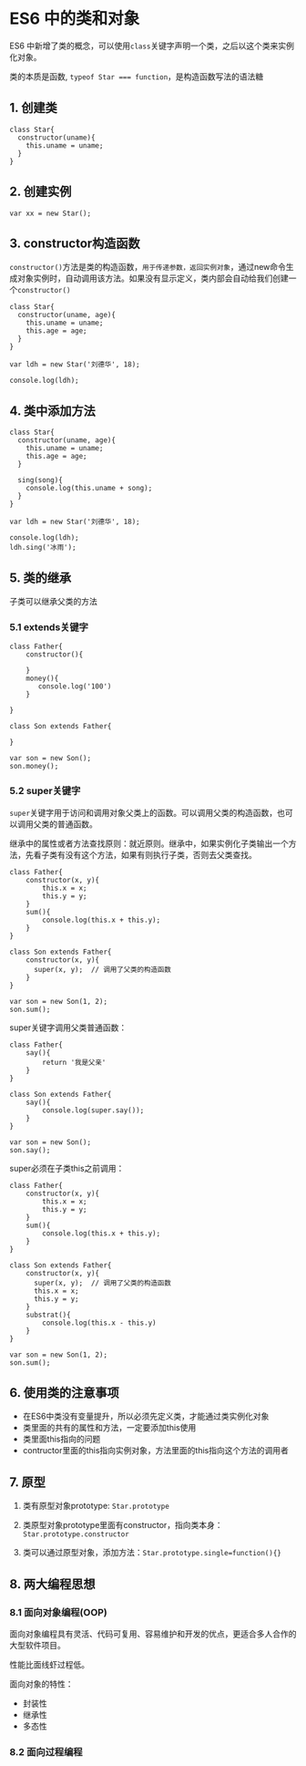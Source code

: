 # ES6 中的类和对象

ES6 中新增了类的概念，可以使用`class`关键字声明一个类，之后以这个类来实例化对象。

类的本质是函数, `typeof Star === function`，是构造函数写法的语法糖

## 1. 创建类

```
class Star{
  constructor(uname){
    this.uname = uname;
  }
}
```

## 2. 创建实例

```
var xx = new Star();
```

## 3. constructor构造函数

`constructor()`方法是类的构造函数，`用于传递参数，返回实例对象`，通过new命令生成对象实例时，自动调用该方法。如果没有显示定义，类内部会自动给我们创建一个`constructor()`

```
class Star{
  constructor(uname, age){
    this.uname = uname;
    this.age = age;
  }
}

var ldh = new Star('刘德华', 18);

console.log(ldh);
```

## 4. 类中添加方法

```
class Star{
  constructor(uname, age){
    this.uname = uname;
    this.age = age;
  }

  sing(song){
    console.log(this.uname + song);
  }
}

var ldh = new Star('刘德华', 18);

console.log(ldh);
ldh.sing('冰雨');
```

## 5. 类的继承

子类可以继承父类的方法

### 5.1 extends关键字

```
class Father{
    constructor(){

    }
    money(){
       console.log('100')
    }

}

class Son extends Father{

}

var son = new Son();
son.money();
```

### 5.2 super关键字

`super`关键字用于访问和调用对象父类上的函数。可以调用父类的构造函数，也可以调用父类的普通函数。

继承中的属性或者方法查找原则：就近原则。继承中，如果实例化子类输出一个方法，先看子类有没有这个方法，如果有则执行子类，否则去父类查找。

```
class Father{
    constructor(x, y){
        this.x = x;
        this.y = y;
    }
    sum(){
        console.log(this.x + this.y);
    }
}

class Son extends Father{
    constructor(x, y){
      super(x, y);  // 调用了父类的构造函数
    }
}

var son = new Son(1, 2);
son.sum();
```

super关键字调用父类普通函数：

```
class Father{
    say(){
        return '我是父亲'
    }
}

class Son extends Father{
    say(){
        console.log(super.say());
    }
}

var son = new Son();
son.say();
```

super必须在子类this之前调用：

```
class Father{
    constructor(x, y){
        this.x = x;
        this.y = y;
    }
    sum(){
        console.log(this.x + this.y);
    }
}

class Son extends Father{
    constructor(x, y){
      super(x, y);  // 调用了父类的构造函数
      this.x = x;
      this.y = y;
    }
    substrat(){
        console.log(this.x - this.y)
    }
}

var son = new Son(1, 2);
son.sum();
```

## 6. 使用类的注意事项

- 在ES6中类没有变量提升，所以必须先定义类，才能通过类实例化对象
- 类里面的共有的属性和方法，一定要添加this使用
- 类里面this指向的问题
- contructor里面的this指向实例对象，方法里面的this指向这个方法的调用者

## 7. 原型

1. 类有原型对象prototype: `Star.prototype`

2. 类原型对象prototype里面有constructor，指向类本身：`Star.prototype.constructor`

3. 类可以通过原型对象，添加方法：`Star.prototype.single=function(){}`

## 8. 两大编程思想

### 8.1 面向对象编程(OOP)

面向对象编程具有灵活、代码可复用、容易维护和开发的优点，更适合多人合作的大型软件项目。 

性能比面线虾过程低。

面向对象的特性：
- 封装性
- 继承性
- 多态性
    
### 8.2 面向过程编程
